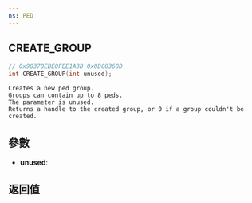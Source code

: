 ```yaml
---
ns: PED
---
```

## CREATE_GROUP

```c
// 0x90370EBE0FEE1A3D 0x8DC0368D
int CREATE_GROUP(int unused);
```

```
Creates a new ped group.  
Groups can contain up to 8 peds.  
The parameter is unused.  
Returns a handle to the created group, or 0 if a group couldn't be created.  
```

## 參數
* **unused**: 

## 返回值

